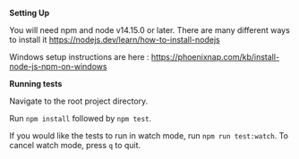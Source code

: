 __Setting Up__

You will need npm and node v14.15.0 or later. There are many different ways to install it https://nodejs.dev/learn/how-to-install-nodejs

Windows setup instructions are here : https://phoenixnap.com/kb/install-node-js-npm-on-windows

__Running tests__

Navigate to the root project directory.

Run `npm install` followed by `npm test`.

If you would like the tests to run in watch mode, run `npm run test:watch`. To cancel watch mode, press `q` to quit.